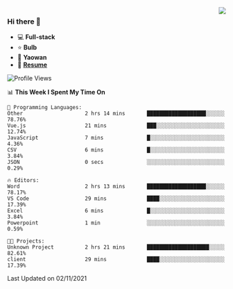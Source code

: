 <img align="right" src="https://github-readme-stats.vercel.app/api?username=LolipopJ&show_icons=true&count_private=true&hide_title=true&include_all_commits=true&theme=vue">

### Hi there 👋

- :computer: **Full-stack**
- :star: **Bulb**
- :pill: **Yaowan**
- :milky_way: [**Resume**](https://cdn.jsdelivr.net/gh/lolipopj/resume/export/resume-en.pdf)

<!--START_SECTION:waka-->
![Profile Views](http://img.shields.io/badge/Profile%20Views-19-blue)

📊 **This Week I Spent My Time On** 

```text
💬 Programming Languages: 
Other                    2 hrs 14 mins       ███████████████████░░░░░░   78.76% 
Vue.js                   21 mins             ███░░░░░░░░░░░░░░░░░░░░░░   12.74% 
JavaScript               7 mins              █░░░░░░░░░░░░░░░░░░░░░░░░   4.36% 
CSV                      6 mins              █░░░░░░░░░░░░░░░░░░░░░░░░   3.84% 
JSON                     0 secs              ░░░░░░░░░░░░░░░░░░░░░░░░░   0.29%

🔥 Editors: 
Word                     2 hrs 13 mins       ███████████████████░░░░░░   78.17% 
VS Code                  29 mins             ████░░░░░░░░░░░░░░░░░░░░░   17.39% 
Excel                    6 mins              █░░░░░░░░░░░░░░░░░░░░░░░░   3.84% 
Powerpoint               1 min               ░░░░░░░░░░░░░░░░░░░░░░░░░   0.59%

🐱‍💻 Projects: 
Unknown Project          2 hrs 21 mins       ████████████████████░░░░░   82.61% 
client                   29 mins             ████░░░░░░░░░░░░░░░░░░░░░   17.39%

```


 Last Updated on 02/11/2021
<!--END_SECTION:waka-->
